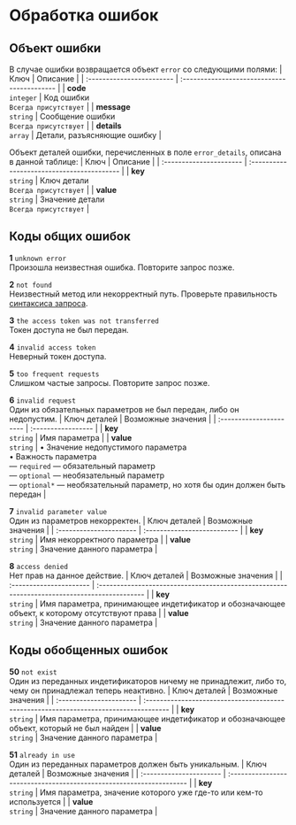 # Обработка ошибок

## Объект ошибки
В случае ошибки возвращается объект `error` со следующими полями:
| Ключ                      | Описание                                    |
| :------------------------ | :------------------------------------------ |
| **code**<br />`integer`   | Код ошибки<br />`Всегда присутствует`       |
| **message**<br />`string` | Сообщение ошибки<br />`Всегда присутствует` |
| **details**<br />`array`  | Детали, разъясняющие ошибку                 |

Объект деталей ошибки, перечисленных в поле `error_details`, описана в данной таблице:
| Ключ                    | Описание                                   |
| :---------------------- | :----------------------------------------- |
| **key**<br />`string`   | Ключ детали<br />`Всегда присутствует`     |
| **value**<br />`string` | Значение детали<br />`Всегда присутствует` |

## Коды общих ошибок

**1** `unknown error`  
Произошла неизвестная ошибка. Повторите запрос позже.

**2** `not found`  
Неизвестный метод или некорректный путь. Проверьте правильность [синтаксиса запроса](https://github.com/EcostCompony/specter_api_documentation/blob/master/README.md#синтаксис).

**3** `the access token was not transferred`  
Токен доступа не был передан.

**4** `invalid access token`  
Неверный токен доступа.

**5** `too frequent requests`  
Слишком частые запросы. Повторите запрос позже.

**6** `invalid request`  
Один из обязательных параметров не был передан, либо он недопустим.
| Ключ деталей            | Возможные значения |
| :---------------------- | :----------------- |
| **key**<br />`string`   | Имя параметра      |
| **value**<br />`string` | • Значение недопустимого параметра<br />• Важность параметра<br />  — `required` — обязательный параметр<br />— `optional` — необязательный параметр<br />— `optional*` — необязательный параметр, но хотя бы один должен быть передан |

**7** `invalid parameter value`  
Один из параметров некорректен.
| Ключ деталей            | Возможные значения          |
| :---------------------- | :-------------------------- |
| **key**<br />`string`   | Имя некорректного параметра |
| **value**<br />`string` | Значение данного параметра  |

**8** `access denied`  
Нет прав на данное действие.
| Ключ деталей            | Возможные значения                                                                           |
| :---------------------- | :------------------------------------------------------------------------------------------- |
| **key**<br />`string`   | Имя параметра, принимающее индетификатор и обозначающее объект, к которому отсутствуют права |
| **value**<br />`string` | Значение данного параметра                                                                   |

## Коды обобщенных ошибок

**50** `not exist`  
Один из переданных индетификаторов ничему не принадлежит, либо то, чему он принадлежал теперь неактивно.
| Ключ деталей            | Возможные значения                                                                    |
| :---------------------- | :------------------------------------------------------------------------------------ |
| **key**<br />`string`   | Имя параметра, принимающее индетификатор и обозначающее объект, который не был найден |
| **value**<br />`string` | Значение данного параметра                                                            |

**51** `already in use`  
Один из переданных параметров должен быть уникальным.
| Ключ деталей            | Возможные значения                                                  |
| :---------------------- | :------------------------------------------------------------------ |
| **key**<br />`string`   | Имя параметра, значение которого уже где-то или кем-то используется |
| **value**<br />`string` | Значение данного параметра                                          |